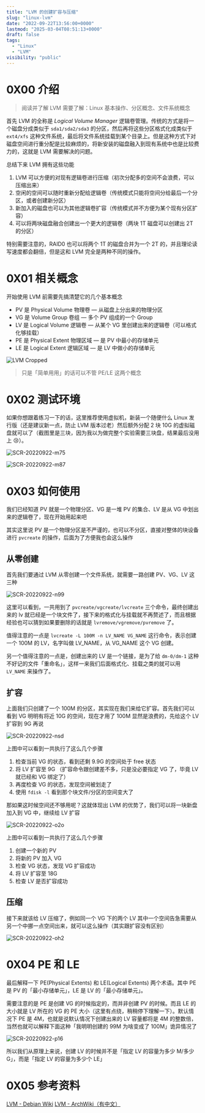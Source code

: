```yaml
---
title: "LVM 的创建扩容与压缩"
slug: "linux-lvm"
date: "2022-09-22T13:56:00+0000"
lastmod: "2025-03-04T08:51:13+0000"
draft: false
tags:
  - "Linux"
  - "LVM"
visibility: "public"
---
```

# 0X00 介绍

> 阅读并了解 LVM 需要了解：Linux 基本操作、分区概念、文件系统概念

首先 LVM 的全称是 _Logical Volume Manager_ 逻辑卷管理。传统的方式是将一个磁盘分成类似于 `sda1/sda2/sda3` 的分区，然后再将这些分区格式化成类似于 `ext4/xfs` 这种文件系统，最后将文件系统挂载到某个目录上。但是这种方式下对磁盘空间进行重分配是比较麻烦的，将新安装的磁盘融入到现有系统中也是比较费力的，这就是 LVM 需要解决的问题。

总结下来 LVM 拥有这些功能

  1. LVM 可以方便的对现有逻辑卷进行压缩（初次分配多的空间不会浪费，可以压缩出来）
  2. 空闲的空间可以随时重新分配给逻辑卷（传统模式只能将空间分给最后一个分区，或者创建新分区）
  3. 新加入的磁盘也可以为其他逻辑卷扩容（传统模式并不方便为某个现有分区扩容）
  4. 可以将两块磁盘融合创建出一个更大的逻辑卷（两块 1T 磁盘可以创建出 2T 的分区）

特别需要注意的，RAID0 也可以将两个 1T 的磁盘合并为一个 2T 的，并且理论读写速度都会翻倍，但是这和 LVM 完全是两种不同的操作。

# 0X01 相关概念

开始使用 LVM 前需要先搞清楚它的几个基本概念

  * PV 是 Physical Volume 物理卷 — 从磁盘上分出来的物理分区
  * VG 是 Volume Group 卷组 — 多个 PV 组成的一个 Group
  * LV 是 Logical Volume 逻辑卷 — 从某个 VG 里创建出来的逻辑卷（可以格式化够挂载）
  * PE 是 Physical Extent 物理区域 — 是 PV 中最小的存储单元
  * LE 是 Logical Extent 逻辑区域 — 是 LV 中做小的存储单元

![LVM Cropped](https://blog-1251664340.cos.ap-chengdu.myqcloud.com/2022/09/15/lvm-cropped.jpg)

> 只是「简单用用」的话可以不管 PE/LE 这两个概念

# 0X02 测试环境

如果你想跟着练习一下的话，这里推荐使用虚拟机，新装一个随便什么 Linux 发行版（还是建议新一点，防止 LVM 版本过老）然后额外分配 2 块 10G 的虚拟磁盘就可以了（截图里是三块，因为我以为做完整个实验需要三块盘，结果最后没用上 😢）。

![SCR-20220922-m75](https://blog-1251664340.cos.ap-chengdu.myqcloud.com/2022/09/22/scr20220922m751.png)



![SCR-20220922-m87](https://blog-1251664340.cos.ap-chengdu.myqcloud.com/2022/09/22/scr20220922m87.png)

# 0X03 如何使用

我们已经知道 PV 就是一个物理分区、VG 是一堆 PV 的集合、LV 是从 VG 中划出来的逻辑卷了，现在开始用起来吧

其实这里说 PV 是一个物理分区是不严谨的，也可以不分区，直接对整体的块设备进行 `pvcreate` 的操作，后面为了方便我也会这么操作

## 从零创建

首先我们要通过 LVM 从零创建一个文件系统，就需要一路创建 PV、VG、LV 这三种

![SCR-20220922-n99](https://blog-1251664340.cos.ap-chengdu.myqcloud.com/2022/09/22/scr20220922n99.png)

这里可以看到，一共用到了 `pvcreate/vgcreate/lvcreate` 三个命令，最终创建出来的 lv 就已经是一个块文件了，接下来的格式化与挂载就不再赘述了，而且根据经验也可以猜到如果要删除的话就是 `lvremove/vgremove/pvremove` 了。

值得注意的一点是 `lvcreate -L 100M -n LV_NAME VG_NAME` 这行命令，表示创建一个 100M 的 LV，名字叫做 LV_NAME，从 VG_NAME 这个 VG 创建。

另一个值得注意的一点是，创建出来的 LV 是一个链接，是为了给 `dm-0/dm-1` 这种不好记的文件「重命名」，这样一来我们后面格式化、挂载之类的就可以用 `LV_NAME` 来操作了。

## 扩容

上面我们只创建了一个 100M 的分区，其实现在我们来给它扩容。首先我们可以看到 VG 明明有将近 10G 的空间，现在才用了 100M 显然是浪费的，先给这个 LV 扩容到 9G 再说

![SCR-20220922-nsd](https://blog-1251664340.cos.ap-chengdu.myqcloud.com/2022/09/22/scr20220922nsd.png)

上图中可以看到一共执行了这么几个步骤

  1. 检查当前 VG 的状态，看到还剩 9.9G 的空间处于 free 状态
  2. 将 LV 扩容至 9G （扩容命令跟创建差不多，只是没必要指定 VG 了，毕竟 LV 就已经和 VG 绑定了）
  3. 再度检查 VG 的状态，发现空间被划走了
  4. 使用 `fdisk -l` 看到那个块文件/分区的空间变大了

那如果这时候空间还不够用呢？这就体现出 LVM 的优势了，我们可以将一块新盘加入到 VG 中，继续给 LV 扩容

![SCR-20220922-o2o](https://blog-1251664340.cos.ap-chengdu.myqcloud.com/2022/09/22/scr20220922o2o.png)

上图中可以看到一共执行了这么几个步骤

  1. 创建一个新的 PV
  2. 将新的 PV 加入 VG
  3. 检查 VG 状态，发现 VG 扩容成功
  4. 将 LV 扩容至 18G
  5. 检查 LV 是否扩容成功

## 压缩

接下来就该给 LV 压缩了，例如同一个 VG 下的两个 LV 其中一个空间告急需要从另一个中挪一点空间出来，就可以这么操作（其实跟扩容没有区别）

![SCR-20220922-oh2](https://blog-1251664340.cos.ap-chengdu.myqcloud.com/2022/09/22/scr20220922oh2.png)

# 0X04 PE 和 LE

最后解释一下 PE(Physical Extents) 和 LE(Logical Extents) 两个术语。其中 PE 是 PV 的「最小存储单元」，LE 是 LV 的「最小存储单元」。

需要注意的是 PE 是创建 VG 的时候指定的，而并非创建 PV 的时候。而且 LE 的大小就是 LV 所在的 VG 的 PE 大小（这里有点绕，稍稍停下理解一下）。默认情况下 PE 是 4M，也就是说默认情况下创建出来的 LV 容量都将是 4M 的整数倍，当然也就可以解释下面这种「我明明创建的 99M 为啥变成了 100M」诡异情况了

![SCR-20220922-p16](https://blog-1251664340.cos.ap-chengdu.myqcloud.com/2022/09/22/scr20220922p16.png)

所以我们从原理上来说，创建 LV 的时候并不是「指定 LV 的容量为多少 M/多少 G」，而是「指定 LV 的容量为多少个 LE」

# 0X05 参考资料

[LVM - Debian Wiki](<https://wiki.debian.org/LVM>)
[LVM - ArchWiki（有中文）](<https://wiki.archlinux.org/title/LVM>)
